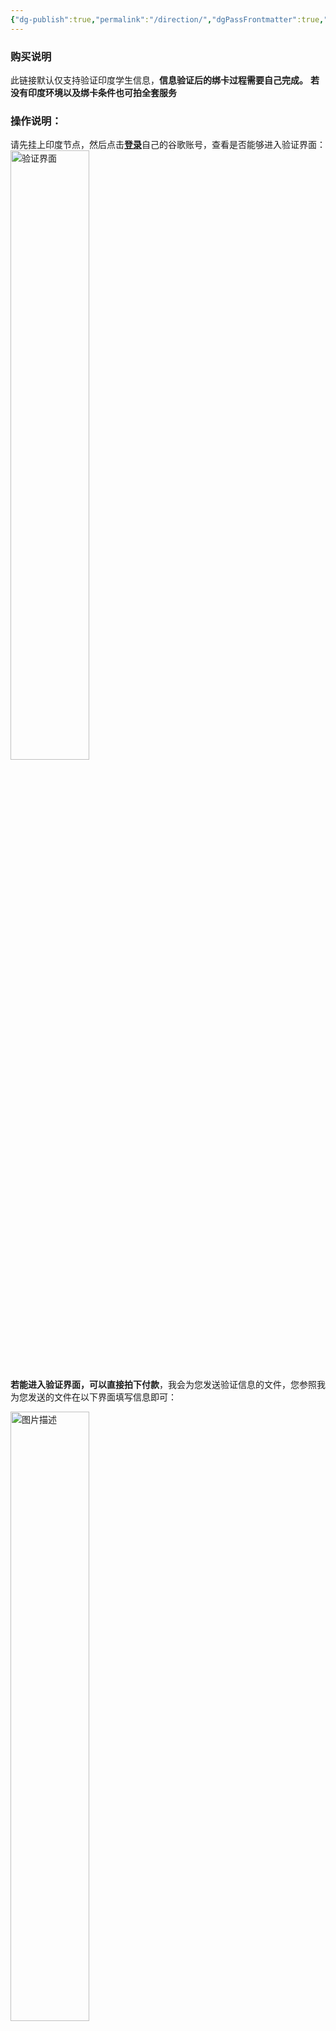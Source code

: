 ```yaml
---
{"dg-publish":true,"permalink":"/direction/","dgPassFrontmatter":true,"created":"2025-08-13T13:33:49.255+08:00","updated":"2025-08-13T14:19:47.000+08:00"}
---
```


### 购买说明
此链接默认仅支持验证印度学生信息，**信息验证后的绑卡过程需要自己完成。**
**若没有印度环境以及绑卡条件也可拍全套服务**
### 操作说明：
请先挂上印度节点，然后点击[**登录**](https://gemini.google/students/)自己的谷歌账号，查看是否能够进入验证界面：
<img src="https://mes-photos.oss-cn-hangzhou.aliyuncs.com/img/%E9%AA%8C%E8%AF%81%E7%95%8C%E9%9D%A2.png" alt="验证界面" width="50%">


**若能进入验证界面，可以直接拍下付款**，我会为您发送验证信息的文件，您参照我为您发送的文件在以下界面填写信息即可：

<img src="https://mes-photos.oss-cn-hangzhou.aliyuncs.com/img/20250813130230.png" alt="图片描述" style="width:50%;">

填写提交后，在如下界面上传验证文件中的的图1和图2：

<img src="https://mes-photos.oss-cn-hangzhou.aliyuncs.com/img/20250813130454.png" alt="图片描述" style="width:50%;">

**等到审核结束后会出现以下界面：**

<img src="https://mes-photos.oss-cn-hangzhou.aliyuncs.com/img/20250813130640.png" alt="图片描述" style="width:50%;">

**至此学生验证结束！！！**
**至此学生验证结束！！！**
**至此学生验证结束！！！**
**默认拍下只包到此步骤**

---

### 注意事项：
点击上方**Get Google Pro**后会跳转下方页面：
<img src="https://mes-photos.oss-cn-hangzhou.aliyuncs.com/img/20250813131125.png" alt="图片描述" style="width:50%;">
**此步骤不包含在此产品内，需要用户自行解决，不作为退款凭证！！！**

**此过程无法自己完成也可拍全套服务，本店提供全套服务！！！**